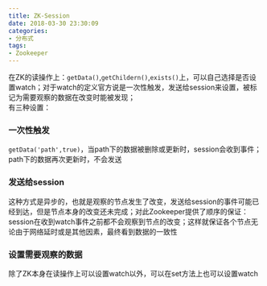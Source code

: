 ```yaml
---
title: ZK-Session
date: 2018-03-30 23:30:09
categories:
- 分布式
tags:
- Zookeeper
---  
```


在ZK的读操作上：`getData()`,`getChildern()`,`exists()`上，可以自己选择是否设置watch；对于watch的定义官方说是一次性触发，发送给session来设置，被标记为需要观察的数据在改变时能被发现；  
有三种设置：
### 一次性触发  
`getData('path',true)`，当path下的数据被删除或更新时，session会收到事件；path下的数据再次更新时，不会发送  
### 发送给session  
这种方式是异步的，也就是观察的节点发生了改变，发送给session的事件可能已经到达，但是节点本身的改变还未完成；对此Zookeeper提供了顺序的保证：session在收到watch事件之前都不会观察到节点的改变；这样就保证各个节点无论由于网络延时或是其他因素，最终看到数据的一致性  
### 设置需要观察的数据  
除了ZK本身在读操作上可以设置watch以外，可以在set方法上也可以设置watch
